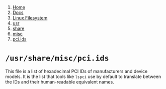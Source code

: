 <!-- -
Title: /usr/share/misc.pci.ids
First Published: 2014-08-10
- -->

<ol class="breadcrumb" itemprop="breadcrumb">
    <li><a href="/">Home</a></li>
    <li><a href="/docs/">Docs</a></li>
    <li><a href="/docs/lfs/">Linux Filesystem</a></li>
    <li><a href="/docs/lfs/usr/">usr</a></li>
    <li><a href="/docs/lfs/usr/share/">share</a></li>
    <li><a href="/docs/lfs/usr/share/misc/">misc</a></li>
    <li><a href="/docs/lfs/usr/share/misc/pci.ids.html">pci.ids</a></li>
</ol>

`/usr/share/misc/pci.ids`
=========================

This file is a list of hexadecimal PCI IDs of manufacturers and device 
models. It is the list that tools like `lspci` use by default to 
translate between the IDs and their human-readable equivalent names.
